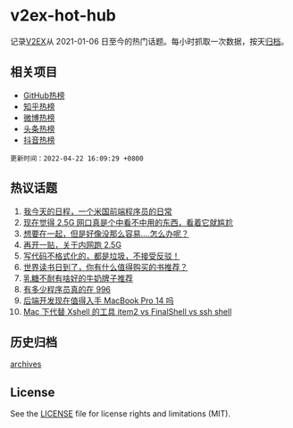 # v2ex-hot-hub

 记录[V2EX](https://www.v2ex.com/)从 2021-01-06 日至今的热门话题。每小时抓取一次数据，按天[归档](archives)。
 
 ## 相关项目

- [GitHub热榜](https://github.com/snaildev/github-hot-hub)
- [知乎热榜](https://github.com/snaildev/zhihu-hot-hub)
- [微博热榜](https://github.com/snaildev/weibo-hot-hub)
- [头条热榜](https://github.com/snaildev/toutiao-hot-hub)
- [抖音热榜](https://github.com/snaildev/douyin-hot-hub)


 `更新时间：2022-04-22 16:09:29 +0800`

## 热议话题

1. [我今天的日程，一个米国前端程序员的日常](https://www.v2ex.com/t/848483)
1. [现在觉得 2.5G 网口真是个中看不中用的东西，看着它就尴尬](https://www.v2ex.com/t/848425)
1. [想要在一起，但是好像没那么容易....怎么办呢？](https://www.v2ex.com/t/848382)
1. [再开一贴，关于内网跑 2.5G](https://www.v2ex.com/t/848523)
1. [写代码不格式化的，都是垃圾，不接受反驳！](https://www.v2ex.com/t/848431)
1. [世界读书日到了，你有什么值得购买的书推荐？](https://www.v2ex.com/t/848500)
1. [乳糖不耐有啥好的牛奶牌子推荐](https://www.v2ex.com/t/848408)
1. [有多少程序员真的在 996](https://www.v2ex.com/t/848561)
1. [后端开发现在值得入手 MacBook Pro 14 吗](https://www.v2ex.com/t/848385)
1. [Mac 下代替 Xshell 的工具 item2 vs FinalShell vs ssh shell](https://www.v2ex.com/t/848386)

## 历史归档

[archives](archives)

## License

See the [LICENSE](LICENSE) file for license rights and limitations (MIT).
